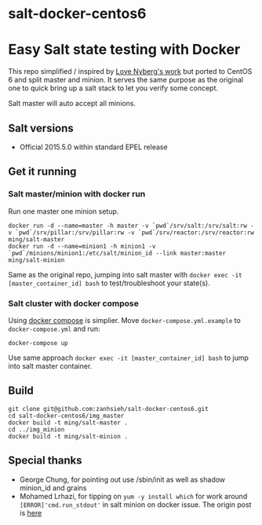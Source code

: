 # salt-docker-centos6
Easy Salt state testing with Docker
===========

This repo simplified / inspired by [Love Nyberg's work](https://github.com/jacksoncage/salt-docker) but ported to CentOS 6 and split master and minion. It serves the same purpose as the original one to quick bring up a salt stack to let you verify some concept.

Salt master will auto accept all minions. 

## Salt versions

 - Official 2015.5.0 within standard EPEL release

## Get it running

### Salt master/minion with docker run

Run one master one minion setup.

```
docker run -d --name=master -h master -v `pwd`/srv/salt:/srv/salt:rw -v `pwd`/srv/pillar:/srv/pillar:rw -v `pwd`/srv/reactor:/srv/reactor:rw ming/salt-master
docker run -d --name=minion1 -h minion1 -v `pwd`/minions/minion1:/etc/salt/minion_id --link master:master ming/salt-minion
```

Same as the original repo, jumping into salt master with `docker exec -it [master_container_id] bash` to test/troubleshoot your state(s).

### Salt cluster with docker compose

Using [docker compose](https://github.com/docker/compose) is simplier. Move `docker-compose.yml.example` to `docker-compose.yml` and run:

```
docker-compose up
```

Use same approach `docker exec -it [master_container_id] bash` to jump into salt master container.

## Build

```
git clone git@github.com:zanhsieh/salt-docker-centos6.git
cd salt-docker-centos6/img_master
docker build -t ming/salt-master .
cd ../img_minion
docker build -t ming/salt-minion .
```

## Special thanks
 - George Chung, for pointing out use /sbin/init as well as shadow minion_id and grains
 - Mohamed Lrhazi, for tipping on `yum -y install which` for work around `[ERROR]'cmd.run_stdout'` in salt minion on docker issue. The origin post is [here](https://groups.google.com/forum/#!topic/salt-users/6i7Kwdd-xxU)
